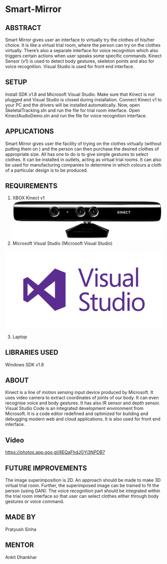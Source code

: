 # Smart-Mirror

## ABSTRACT
Smart Mirror gives user an interface to virtually try the clothes of his/her choice. It is like a virtual trial room, where the person can try on the clothes virtually. There’s also a separate interface for voice recognition which also triggers certain actions when user speaks some specific commands. Kinect Sensor (v1) is used to detect body gestures, skeleton points and also for voice recognition. Visual Studio is used for front end interface.
## SETUP
Install SDK v1.8 and Microsoft Visual Studio. Make sure that Kinect is not plugged and Visual Studio is closed during installation. Connect Kinect v1 to your PC and the drivers will be installed automatically. Now, open SkeletalTracking.sln and run the file for trial room interface. Open KinectAudioDemo.sln and run the file for voice recognition interface.
## APPLICATIONS
Smart Mirror gives user the facility of trying on the clothes virtually (without putting them on
) and the person can then purchase the desired clothes of appropriate size. All has one to do is to give simple gestures to select clothes. It can be installed in outlets, acting as virtual trial rooms. It can also be used for manufacturing companies to determine in which colours a cloth of a particular design is to be produced. 
## REQUIREMENTS
1.	XBOX Kinect v1
![kinect v1](https://github.com/pratyushmichael/Smart-Mirror/blob/master/imgs/Kinect_V1.jpeg)
2.	Microsoft Visual Studio (Microsoft Visual Studio) 

<img src="https://github.com/pratyushmichael/Smart-Mirror/blob/master/imgs/visual_studio.png" alt="Microsoft Visual Studio" width="700px" heigth="700px"/>


3.	Laptop
## LIBRARIES USED
Windows SDK v1.8
## ABOUT
Kinect is a line of motion sensing input device produced by Microsoft. It uses video camera to extract coordinates of joints of our body. It can even recognise voice and body gestures. It has also IR sensor and depth sensor.
Visual Studio Code is an integrated development environment from Microsoft. It is a code editor redefined and optimized for building and debugging modern web and cloud applications. It is also used for front end interface.

## Video
https://photos.app.goo.gl/8EQaFhdJGYi3NPDB7

## FUTURE IMPROVEMENTS
The image superimposition is 2D. An approach should be made to make 3D virtual trial room. Further, the superimposed image can be trained to fit the person (using GAN). The voice recognition part should be integrated within the trial room interface so that user can select clothes either through body gestures or voice command.
## MADE BY
Pratyush Sinha
## MENTOR
Ankit Dhankhar
